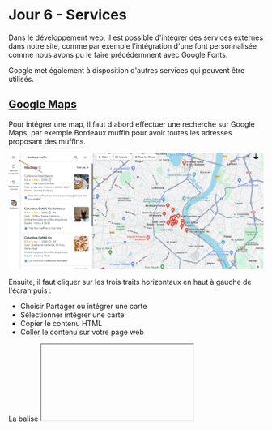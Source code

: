 # Jour 6 - Services

Dans le développement web, il est possible d'intégrer des services externes dans notre site, comme par exemple l'intégration d'une font personnalisée comme nous avons pu le faire précédemment avec Google Fonts.

Google met également à disposition d'autres services qui peuvent être utilisés.

## [Google Maps](https://www.google.fr/maps)

Pour intégrer une map, il faut d'abord effectuer une recherche sur Google Maps, par exemple Bordeaux muffin pour avoir toutes les adresses proposant des muffins.

![Intégration Google Maps](https://github.com/Rjumeau/muffin/blob/muffin-with-services/images-readme/google-map-integration-link.png)

Ensuite, il faut cliquer sur les trois traits horizontaux en haut à gauche de l'écran puis :

- Choisir Partager ou intégrer une carte
- Sélectionner intégrer une carte
- Copier le contenu HTML
- Coller le contenu sur votre page web

La balise <iframe> en HTML permet d'intégrer une autre page web à l'intérieur de la page actuelle. Pensez-y comme à une "fenêtre" dans votre page web qui montre le contenu d'une autre page web

![Balise HTML générée](https://github.com/Rjumeau/muffin/blob/muffin-with-services/images-readme/google-map-integration.png)

Il est possible de modifier le style de la map en lui ajoutant uen classe ou encore en inspectant la map depuis son navigateur, et en regardant le HTML généré pour manipuler les classes existantes.

## [Vidéo Youtube](https://www.youtube.com/)

L'intégration d'une vidéo Youtube suit le même principe que Google Maps. Il suffit de choisir la vidéo que vous souhaitez intégrer et ensuite appuyer sur Share

![Share vidéo youtube](https://github.com/Rjumeau/muffin/blob/muffin-with-services/images-readme/youtube-integration.png)

Il faudra ensuite :

- Sélectionner "Embed"
- Copier le code fourni (il est possible de sélectionner un moment précis où démarre la vidéo avec l'option Start at)
- Coller le code dans votre fichier HTML à l'endroit souhaité

![Résultat intégration vidéo youtube](https://github.com/Rjumeau/muffin/blob/muffin-with-services/images-readme/youtube-integration-result.png)

## [Material Icons](https://fonts.google.com/icons?icon.size=8&icon.color=%23e8eaed)

Google propose également une librairie d'icons gratuits, au même titre que ses fonts, via son service Material Icons.

Pour se faire, il faut d'abord intégrer le service dans notre page afin de pouvoir utiliser le style de chacun des icons avec cette ligne dans la balise head :

```html
<link
  rel="stylesheet"
  href="https://fonts.googleapis.com/css2?family=Material +Symbols+Outlined:opsz,wght,FILL,GRAD@20,400,0,0"
/>
```

Ensuite, il est possible de rechercher des icons selon un thème (en anglais), par exemple, ingredients.

Une fois l'icon trouvé, il suffit de copier le code se trouvant en dessous de Inserting Icon et de l'intégrer dans votre page.

![Lien icon material icon](https://github.com/Rjumeau/muffin/blob/muffin-with-services/images-readme/material-icons-integration.png)

Les icons sont intégrés dans une balise span.
Vous utilisez span lorsque vous souhaitez affecter une partie d'un texte avec un style particulier, sans perturber le flux du texte. Contrairement à une balise de niveau bloc comme div, une balise span ne provoque pas de retour à la ligne avant et après elle.
